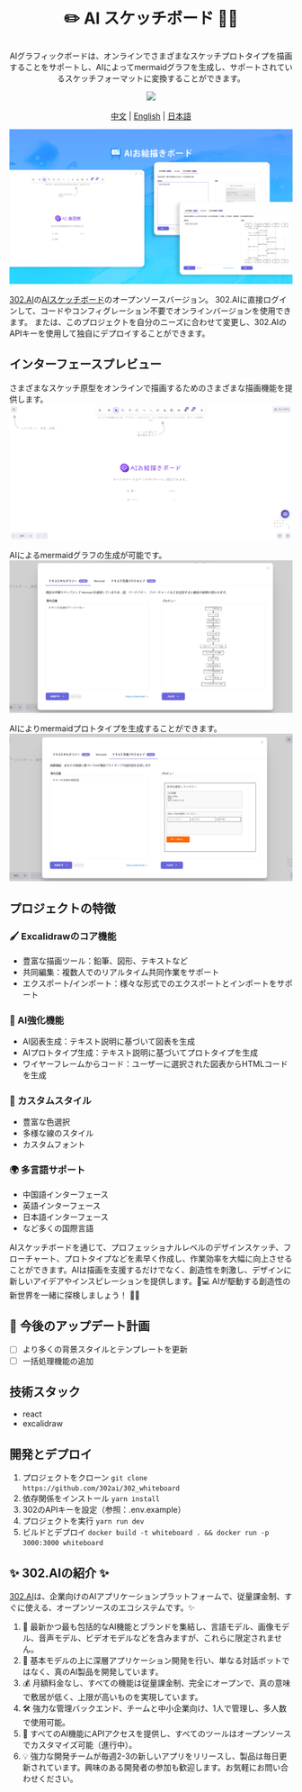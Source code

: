 # <p align="center">✏️ AI スケッチボード 🚀✨</p>

<p align="center">AIグラフィックボードは、オンラインでさまざまなスケッチプロトタイプを描画することをサポートし、AIによってmermaidグラフを生成し、サポートされているスケッチフォーマットに変換することができます。</p>

<p align="center"><a href="https://302.ai/ja/tools/whiteboard/" target="blank"><img src="https://file.302.ai/gpt/imgs/github/20250102/72a57c4263944b73bf521830878ae39a.png" /></a></p >

<p align="center"><a href="README_zh.md">中文</a> | <a href="README.md">English</a> | <a href="README_ja.md">日本語</a></p>

![](docs/302_Whiteboard_jp.png)

[302.AI](https://302.ai/ja/)の[AIスケッチボード](https://302.ai/ja/tools/whiteboard/)のオープンソースバージョン。
302.AIに直接ログインして、コードやコンフィグレーション不要でオンラインバージョンを使用できます。
または、このプロジェクトを自分のニーズに合わせて変更し、302.AIのAPIキーを使用して独自にデプロイすることができます。

## インターフェースプレビュー
さまざまなスケッチ原型をオンラインで描画するためのさまざまな描画機能を提供します。
![](docs/302_AI_Whiteboard_jp_screenshot_01.png)           

AIによるmermaidグラフの生成が可能です。
![](docs/302_AI_Whiteboard_jp_screenshot_02.png)            

AIによりmermaidプロトタイプを生成することができます。
![](docs/302_AI_Whiteboard_jp_screenshot_03.png)

## プロジェクトの特徴
### 🖌️ Excalidrawのコア機能
   - 豊富な描画ツール：鉛筆、図形、テキストなど
   - 共同編集：複数人でのリアルタイム共同作業をサポート
   - エクスポート/インポート：様々な形式でのエクスポートとインポートをサポート

### 🤖 AI強化機能
   - AI図表生成：テキスト説明に基づいて図表を生成
   - AIプロトタイプ生成：テキスト説明に基づいてプロトタイプを生成
   - ワイヤーフレームからコード：ユーザーに選択された図表からHTMLコードを生成

### 🎨 カスタムスタイル
   - 豊富な色選択
   - 多様な線のスタイル
   - カスタムフォント

### 🌍 多言語サポート
  - 中国語インターフェース
  - 英語インターフェース
  - 日本語インターフェース
  - など多くの国際言語

AIスケッチボードを通じて、プロフェッショナルレベルのデザインスケッチ、フローチャート、プロトタイプなどを素早く作成し、作業効率を大幅に向上させることができます。AIは描画を支援するだけでなく、創造性を刺激し、デザインに新しいアイデアやインスピレーションを提供します。🎉💻 AIが駆動する創造性の新世界を一緒に探検しましょう！ 🌟🚀

## 🚩 今後のアップデート計画
- [ ] より多くの背景スタイルとテンプレートを更新
- [ ] 一括処理機能の追加

## 技術スタック
- react
- excalidraw

## 開発とデプロイ
1. プロジェクトをクローン `git clone https://github.com/302ai/302_whiteboard`
2. 依存関係をインストール `yarn install`
3. 302のAPIキーを設定（参照：.env.example）
4. プロジェクトを実行 `yarn run dev`
5. ビルドとデプロイ `docker build -t whiteboard . && docker run -p 3000:3000 whiteboard`

## ✨ 302.AIの紹介 ✨
[302.AI](https://302.ai/ja)は、企業向けのAIアプリケーションプラットフォームで、従量課金制、すぐに使える、オープンソースのエコシステムです。✨
1. 🧠 最新かつ最も包括的なAI機能とブランドを集結し、言語モデル、画像モデル、音声モデル、ビデオモデルなどを含みますが、これらに限定されません。
2. 🚀 基本モデルの上に深層アプリケーション開発を行い、単なる対話ボットではなく、真のAI製品を開発しています。
3. 💰 月額料金なし、すべての機能は従量課金制、完全にオープンで、真の意味で敷居が低く、上限が高いものを実現しています。
4. 🛠 強力な管理バックエンド、チームと中小企業向け、1人で管理し、多人数で使用可能。
5. 🔗 すべてのAI機能にAPIアクセスを提供し、すべてのツールはオープンソースでカスタマイズ可能（進行中）。
6. 💡 強力な開発チームが毎週2-3の新しいアプリをリリースし、製品は毎日更新されています。興味のある開発者の参加も歓迎します。お気軽にお問い合わせください。
